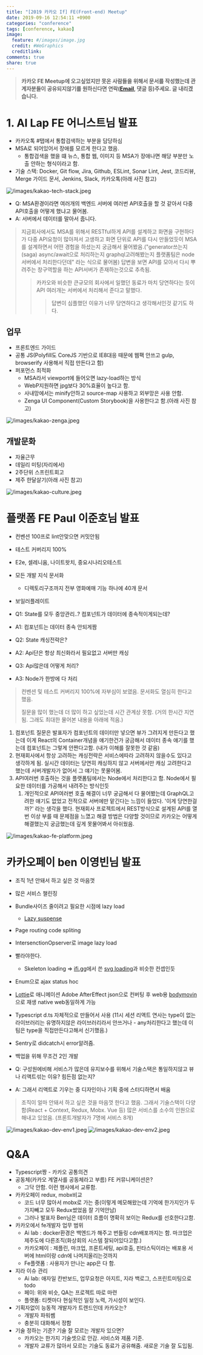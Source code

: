 ```yaml
---
title: "[2019 카카오 If] FE(Front-end) Meetup"
date: 2019-09-16 12:54:11 +0900
categories: "conference"
tags: [conference, kakao]
image:
  feature: #/images/image.jpg
  credit: #WeGraphics
  creditlink:
comments: true
share: true
---
```


> **카카오 FE Meetup에 오고싶었지만 못온 사람들을 위해서 문서를 작성했는데 관계자분들이 공유되지않기를 원하신다면 연락(<a href="mailto:email@qvil.dev">Email</a>, 댓글 등)주세요. 글 내리겠습니다.**

# 1. AI Lap FE 어니스트님 발표

- 카카오톡 #탭에서 통합검색하는 부분을 담당하심
- MSA로 되어있어서 장애를 모르게 한다고 했음.
  - 통합검색을 했을 떄 뉴스, 통합 웹, 이미지 등 MSA가 장애나면 해당 부분만 노출 안하는 형식이라고 함.
- 기술 스택: Docker, Git flow, Jira, Github, ESLint, Sonar Lint, Jest, 코드리뷰, Merge 가이드 문서, Jenkins, Slack, 카카오톡(아래 사진 참고)

![/images/kakao-tech-stack.jpeg](/images/kakao-tech-stack.jpeg)

- Q: MSA환경이라면 여러개의 백엔드 서버에 여러번 API호출을 할 것 같아서 다중 API호출을 어떻게 했냐고 물어봄.
- A: 서버에서 데이터를 말아서 줍니다.

> 지금회사에서도 MSA를 위해서 RESTful하게 API를 설계하고 화면을 구현하다가 다중 API요청이 많아져서 고생하고 화면 단위로 API를 다시 만들었듯이 MSA를 설계하면서 어떤 경험을 하셨는지 궁금해서 물어봤음.("generator쓰는지(saga) async/await으로 처리하는지 graphql고려해봤는지 플랫폼팀은 node서버에서 처리한다던데" 라는 식으로 물어봄) 답변을 보면 API를 모아서 다시 뿌려주는 창구역할을 하는 API서버가 존재하는것으로 추측됨.
>
> > 카카오와 비슷한 큰규모의 회사에서 일했던 동료가 마치 당연하다는 듯이 API 여러개는 서버에서 처리해서 준다고 말했다.
> >
> > > 답변이 심플했던 이유가 너무 당연하다고 생각해서인것 같기도 하다.

## 업무

- 프론트엔드 가이드
- 공통 JS(Polyfill도 CoreJS 기반으로 IE8대응 때문에 웹팩 안쓰고 gulp, browserify 사용해서 직접 만든다고 함)
- 퍼포먼스 최적화
  - MSA라서 viewport에 들어오면 lazy-load하는 방식
  - WebP지원하면 jpg보다 30%효율이 높다고 함.
  - 사내망에서는 minify안하고 source-map 사용하고 외부망은 사용 안함.
  - Zenga UI Component(Custom Storybook)을 사용한다고 함.(아래 사진 참고)

![/images/kakao-zenga.jpeg](/images/kakao-zenga.jpeg)

## 개발문화

- 자율근무
- 데일리 미팅(자리에서)
- 2주단위 스프린트회고
- 제주 한달살기(아래 사진 참고)

![/images/kakao-culture.jpeg](/images/kakao-culture.jpeg)

# 플랫폼 FE Paul 이준호님 발표

- 컨벤션 100프로 lint안맞으면 커밋안됨
- 테스트 커버리지 100%
- E2e, 셀레니움, 나이트왓치, 중요시나리오테스트
- 모든 개발 지식 문서화
  - 디렉토리구조까지 전부 영화예매 기능 하나에 40개 문서
- 보일러플레이트

- Q1: State를 모두 중앙관리..? 컴포넌트가 데이터에 종속적이게되는데?
- A1: 컴포넌트는 데이터 종속 안되게짬
- Q2: State 캐싱전략은?
- A2: Api단은 항상 최신화라서 필요없고 서버만 캐싱
- Q3: Api많은데 어떻게 처리?
- A3: Node가 한방에 다 처리

> 컨벤션 및 테스트 커버리지 100%에 자부심이 보였음. 문서화도 열심히 한다고 했음.
>
> 질문을 많이 했는데 더 많이 하고 싶었는데 시간 관계상 못함. (거의 한시간 지연됨. 그래도 최대한 물어본 내용을 아래에 적음.)

1. 컴포넌트 질문은 발표자가 컴포넌트의 데이터만 넣으면 뷰가 그려지게 만든다고 했는데 이게 React의 Container개념을 얘기한건가 궁금해서 데이터 종속 얘기를 했는데 컴포넌트는 그렇게 안짠다고함. (내가 이해를 잘못한 것 같음)
1. 현재회사에서 항상 고려하는 캐싱전략은 서비스에따라 고려하지 않을수도 있다고 생각하게 됨. 실시간 데이터는 당연히 캐싱하지 않고 서버에서만 캐싱 고려한다고 했는데 서버개발자가 없어서 그 얘기는 못물어봄.
1. API여러번 호출하는 것을 플랫폼팀에서는 Node에서 처리한다고 함. Node에서 필요한 데이터를 가공해서 내려주는 방식인듯
   1. 개인적으로 API여러번 호출 해결이 너무 궁금해서 다 물어봤는데 GraphQL고려한 얘기도 없었고 전적으로 서버에만 맡긴다는 느낌이 들었다. '이게 당연한걸까?' 라는 생각을 했다. 현재회사 프로젝트에서 REST방식으로 설계된 API를 열번 이상 부를 때 문제점을 느꼈고 해결 방법은 다양할 것이므로 카카오는 어떻게 해결했는지 궁금했는데 깊게 못물어봐서 아쉬웠음.

![/images/kakao-fe-platform.jpeg](/images/kakao-fe-platform.jpeg)

# 카카오페이 ben 이영빈님 발표

- 조직 1년 안돼서 하고 싶은 것 마음껏
- 많은 서비스 챌린징
- Bundle사이즈 줄이려고 필요한 시점에 lazy load
  - [Lazy suspense](https://reactjs.org/docs/code-splitting.html#reactlazy)
- Page routing code spliting
- IntersenctionOpserver로 image lazy load
- 빨라야한다.
  - Skeleton loading => [ifi.gg](http://ifi.gg/)에서 쓴 [svg loading](http://danilowoz.com/create-content-loader/)과 비슷한 컨셉인듯
- Enum으로 ajax status hoc
- [Lottie](https://airbnb.design/lottie/)로 애니메이션 Adobe AfterEffect json으로 컨버팅 후 web용 [bodymovin](https://github.com/airbnb/lottie-web)으로 재생 native web동일하게 가능
- Typescript d.ts 자체적으로 만들어서 사용 (11시 세션 리액트 연사는 type이 없는 라이브러리는 유명하지않은 라이브러리라서 안쓰거나 - any처리한다고 했는데 이 팀은 type을 직접만든다고해서 신기했음.)
- Sentry로 didcatch시 error알려줌.
- 백업을 위해 무조건 2인 개발

- Q: 구성원에비해 서비스가 많은데 유지보수를 위해서 기술스택은 통일하지않고 뷰나 리액트섞는 이유? 힘든점 없는지?
- A: 그래서 리액트로 기우는 중 디자인이나 기획 중에 스터디하면서 배움

> 조직이 얼마 안돼서 하고 싶은 것을 마음껏 한다고 했음. 그래서 기술스택이 다양함(React + Context, Redux, Mobx. Vue 등)
> 많은 서비스를 소수의 인원으로 해내고 있었음. (프론트개발자가 7명에 서비스 8개)

![/images/kakao-dev-env1.jpeg](/images/kakao-dev-env1.jpeg)
![/images/kakao-dev-env2.jpeg](/images/kakao-dev-env2.jpeg)

# Q&A

- Typescript짱 - 카카오 공통의견
- 공동체(카카오 계열사를 공동체라고 부름) FE 커뮤니케이션은?
  - 그닥 안함. 이런 행사에서 교류함.
- 카카오페이 redux, mobx비교
  - 코드 너무 많아서 mobx로 가는 중(이렇게 메모해왔는데 기억에 한가지인가 두가지빼고 모두 Redux썼었음 잘 기억안남)
  - 그러나 발표자 Ben님은 데이터 흐름이 명확히 보이는 Redux를 선호한다고함.
- 카카오에서 fe개발자 업무 범위
  - Ai lab : docker환경은 백엔드가 해주고 번들링 cdn배포까지는 함. 마크업은 제주도에 다른조직(화상회의 시스템 잘되어있다고함.)
  - 카카오페이 : 제플린, 마크업, 프론트세팅, api호출, 핀타스틱이라는 배포용 서버에 html이랑 cdn에 나머지올리는것까지
  - Fe플랫폼 : 사용자가 만나는 app은 다 함.
- 지라 이슈 관리
  - Ai lab: 애자일 칸반보드, 업무요청은 아지트, 지라 백로그, 스프린트미팅으로 todo
  - 페이: 위와 비슷, QA는 프로젝트 따로 마련
  - 플랫폼: 티켓마다 현실적인 일정 노력, 가시성이 보인다.
- 기획자없이 능동적 개발자가 트렌드인데 카카오는?
  - 개발자 파워쎔
  - 충분히 대화해서 정함
- 기술 정하는 기준? 기술 잘 모르는 개발자 있으면?
  - 카카오는 한가지 기술셋으로 안감. 서비스와 제품 기준.
  - 개발자 교류가 많아서 모르는 기술도 동료가 공유해줌. 새로운 기술 잘 도입됨.
